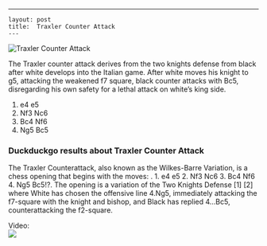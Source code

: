 ---
    layout: post
    title:  Traxler Counter Attack
    ---


![Traxler Counter Attack](https://www.thechesswebsite.com/wp-content/uploads/2012/07/traxler-big.png)

The Traxler counter attack derives from the two knights defense from black after white develops into the Italian game.
After white moves his knight to g5, attacking the weakened f7 square, black counter attacks with Bc5, disregarding his own safety for a lethal attack on white’s king side.
1. e4 e5
2. Nf3 Nc6
3. Bc4 Nf6
4. Ng5 Bc5


### Duckduckgo results about Traxler Counter Attack

The Traxler Counterattack, also known as the Wilkes-Barre Variation, is a chess opening that begins with the moves: . 1. e4 e5 2. Nf3 Nc6 3. Bc4 Nf6 4. Ng5 Bc5!?. The opening is a variation of the Two Knights Defense [1] [2] where White has chosen the offensive line 4.Ng5, immediately attacking the f7-square with the knight and bishop, and Black has replied 4...Bc5, counterattacking the f2-square.

Video:  
[![](https://tse3.mm.bing.net/th?id=OVP.51EU60VFTqiN5qNSqda8aAHgFo&pid=Api)](https://www.youtube.com/watch?v=v1jkj-HPLdw)

